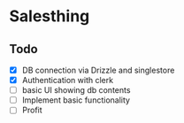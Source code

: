 # Salesthing

## Todo

- [x] DB connection via Drizzle and singlestore
- [x] Authentication with clerk
- [ ] basic UI showing db contents
- [ ] Implement basic functionality
- [ ] Profit
